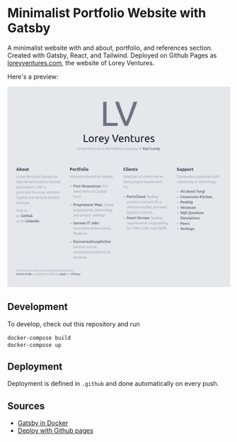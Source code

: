 # Minimalist Portfolio Website with Gatsby
A minimalist website with and about, portfolio, and references section.
Created with Gatsby, React, and Tailwind.
Deployed on Github Pages as [loreyventures.com](https://loreyventures.com), the website of Lorey Ventures.

Here's a preview:

![screenshot of loreyventures.com](screenshot.png)

## Development
To develop, check out this repository and run
```
docker-compose build
docker-compose up
```

## Deployment
Deployment is defined in `.github` and done automatically on every push.

## Sources
- [Gatsby in Docker](https://blog.konnor.site/javascript/setting-up-gatsby-with-docker/)
- [Deploy with Github pages](https://dabarov.github.io/blog/gatsby-blog-github-pages/)